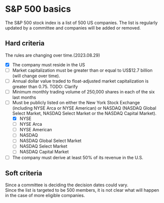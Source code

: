 # S&P 500 basics

The S&P 500 stock index is a list of 500 US companies. The list is regularly updated by a committee and companies will be added or removed.</br>

## Hard criteria
The rules are changing over time.(2023.08.29)

- [x] The company must reside in the US
- [ ] Market capitalization must be greater than or equal to US$12.7 billion (will change over time).
- [ ] Annual dollar value traded to float-adjusted market capitalization is greater than 0.75. TODO: Clarify
- [ ] Minimum monthly trading volume of 250,000 shares in each of the six last months
- [ ] Must be publicly listed on either the New York Stock Exchange (including NYSE Arca or NYSE American) or NASDAQ (NASDAQ Global Select Market, NASDAQ Select Market or the NASDAQ Capital Market).
  - [x] NYSE
  - [ ] NYSE Arca
  - [ ] NYSE American
  - [ ] NASDAQ
  - [ ] NASDAQ Global Select Market
  - [ ] NASDAQ Select Market
  - [ ] NASDAQ Capital Market
- [ ] The company must derive at least 50% of its revenue in the U.S.

## Soft criteria

Since a committee is deciding the decision dates could vary.</br>
Since the list is targeted to be 500 members, it is not clear what will happen in the case of more eligible companies.